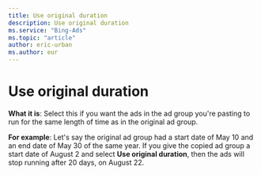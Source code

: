 ```yaml
---
title: Use original duration
description: Use original duration
ms.service: "Bing-Ads"
ms.topic: "article"
author: eric-urban
ms.author: eur
---
```


# Use original duration

**What it is**: Select this if you want the ads in the ad group you're pasting to run for the same length of time as in the original ad group.

**For example**: Let's say the original ad group had a start date of May 10 and an end date of May 30 of the same year. If you give the copied ad group a start date of August 2 and select **Use original duration**, then the ads will stop running after 20 days, on August 22.



